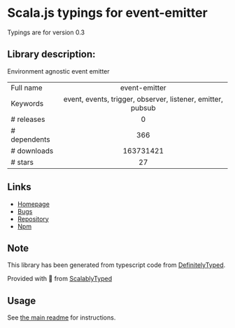 
# Scala.js typings for event-emitter

Typings are for version 0.3

## Library description:
Environment agnostic event emitter

|                    |                 |
| ------------------ | :-------------: |
| Full name          | event-emitter |
| Keywords           | event, events, trigger, observer, listener, emitter, pubsub |
| # releases         | 0 |
| # dependents       | 366 |
| # downloads        | 163731421 |
| # stars            | 27 |

## Links
- [Homepage](https://github.com/medikoo/event-emitter#readme)
- [Bugs](https://github.com/medikoo/event-emitter/issues)
- [Repository](https://github.com/medikoo/event-emitter)
- [Npm](https://www.npmjs.com/package/event-emitter)
    


## Note
This library has been generated from typescript code from [DefinitelyTyped](https://definitelytyped.org).

Provided with :purple_heart: from [ScalablyTyped](https://github.com/oyvindberg/ScalablyTyped)

## Usage
See [the main readme](../../readme.md) for instructions.


